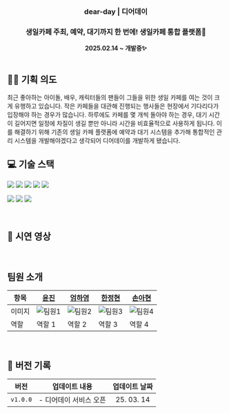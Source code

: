 <div align="center">

  <h3>dear-day |  디어데이</h3>
  
  <h3>생일카페 주최, 예약, 대기까지 한 번에! 생일카페 통합 플랫폼🎂 </h3>
  <b>2025.02.14 ~ 개발중✨</b>

</div>

<br />

## 💁🏻 기획 의도

최근 좋아하는 아이돌, 배우, 캐릭터들의 팬들이 그들을 위한 생일 카페를 여는 것이 크게 유행하고 있습니다.
작은 카페들을 대관해 진행되는 행사들은 현장에서 기다리다가 입장해야 하는 경우가 많습니다.
하루에도 카페를 몇 개씩 돌아야 하는 경우, 대기 시간이 길어지면 일정에 차질이 생길 뿐만 아니라 시간을 비효율적으로 사용하게 됩니다.
이를 해결하기 위해 기존의 생일 카페 플랫폼에 예약과 대기 시스템을 추가해 통합적인 관리 시스템을 개발해야겠다고 생각되어 디어데이를 개발하게 됐습니다.
<br />


## 💻 기술 스택

<img src="https://img.shields.io/badge/TypeScript-3178C6?style=for-the-badge&logo=typescript&logoColor=white"> <img src="https://img.shields.io/badge/Next.js-000000?style=for-the-badge&logo=next.js&logoColor=white"> <img src="https://img.shields.io/badge/Zustand-5A31F4?style=for-the-badge&logo=zustand&logoColor=white"> <img src="https://img.shields.io/badge/SCSS-CC6699?style=for-the-badge&logo=sass&logoColor=white"> <img src="https://img.shields.io/badge/Prisma-2D3748?style=for-the-badge&logo=prisma&logoColor=white">

<img src="https://img.shields.io/badge/git-F05032?style=for-the-badge&logo=git&logoColor=white"> <img src="https://img.shields.io/badge/github-181717?style=for-the-badge&logo=github&logoColor=white"> <img src="https://img.shields.io/badge/PWA-4285F4?style=for-the-badge&logo=google-chrome&logoColor=white">



<br>

## 🎥 시연 영상


<br />

## 팀원 소개

| 항목   | [윤진](https://github.com/jin62413) | [엄하영](https://github.com/gkdud7351) | [한정현](https://github.com/hanjeonghyun) | [손아현](https://github.com/iinuyha) |
| ------ | -------------------------------------- | -------------------------------------- | -------------------------------------- | -------------------------------------- |
| 이미지 | ![팀원1](https://github.com/jin62413.png) | ![팀원2](https://github.com/gkdud7351.png) | ![팀원3](https://github.com/hanjeonghyun.png) | ![팀원4](https://github.com/iinuyha.png) |
| 역할   | 역할 1                                 | 역할 2                                 |  역할 3                       | 역할 4                                 |



<br>

## 👷 버전 기록

|   버전   | <div align="center">업데이트 내용</div>                                                                                                                      | 업데이트 날짜 |
| :------: | :----------------------------------------------------------------------------------------------------------------------------------------------------------- | :-----------: |
| `v1.0.0` | - 디어데이 서비스 오픈                                                                                                                                       |  25. 03. 14   |



